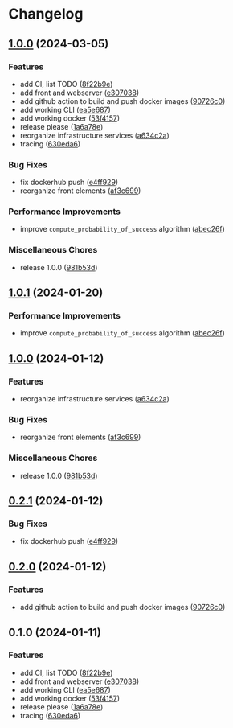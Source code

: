 # Changelog

## [1.0.0](https://github.com/Net-Mist/tell-me-the-odds/compare/v1.0.1...v1.0.0) (2024-03-05)


### Features

* add CI, list TODO ([8f22b9e](https://github.com/Net-Mist/tell-me-the-odds/commit/8f22b9eb1bdb9ed0b707d97ebfb5bdf250c4c0ca))
* add front and webserver ([e307038](https://github.com/Net-Mist/tell-me-the-odds/commit/e3070387e5e1d059437c74632bf235580d9dd52a))
* add github action to build and push docker images ([90726c0](https://github.com/Net-Mist/tell-me-the-odds/commit/90726c09341fbe6da72385b9944a5fd60316213f))
* add working CLI ([ea5e687](https://github.com/Net-Mist/tell-me-the-odds/commit/ea5e687a27aaece8c3d02e9f9fbba4600eefc56a))
* add working docker ([53f4157](https://github.com/Net-Mist/tell-me-the-odds/commit/53f415714222358b9799a45fc634d8718ac34e79))
* release please ([1a6a78e](https://github.com/Net-Mist/tell-me-the-odds/commit/1a6a78ed2b98bbd252d77f27aebb74ca22f221de))
* reorganize infrastructure services ([a634c2a](https://github.com/Net-Mist/tell-me-the-odds/commit/a634c2a4bd548c7534f21d7fe398d8749e8d3f94))
* tracing ([630eda6](https://github.com/Net-Mist/tell-me-the-odds/commit/630eda6f94262579b379767e47c04b8b624fbb9e))


### Bug Fixes

* fix dockerhub push ([e4ff929](https://github.com/Net-Mist/tell-me-the-odds/commit/e4ff9290b6d875557eafe0b9616760d20d0f9faa))
* reorganize front elements ([af3c699](https://github.com/Net-Mist/tell-me-the-odds/commit/af3c69913e46cb438ecf3fdfb5d7757f03ab3439))


### Performance Improvements

* improve `compute_probability_of_success` algorithm ([abec26f](https://github.com/Net-Mist/tell-me-the-odds/commit/abec26f759e776bce426c59ba6ddb793713968e0))


### Miscellaneous Chores

* release 1.0.0 ([981b53d](https://github.com/Net-Mist/tell-me-the-odds/commit/981b53dd954986826e5f7e28e261aa407b1565c8))

## [1.0.1](https://github.com/Net-Mist/tell-me-the-odds/compare/v1.0.0...v1.0.1) (2024-01-20)


### Performance Improvements

* improve `compute_probability_of_success` algorithm ([abec26f](https://github.com/Net-Mist/tell-me-the-odds/commit/abec26f759e776bce426c59ba6ddb793713968e0))

## [1.0.0](https://github.com/Net-Mist/tell-me-the-odds/compare/v0.2.1...v1.0.0) (2024-01-12)


### Features

* reorganize infrastructure services ([a634c2a](https://github.com/Net-Mist/tell-me-the-odds/commit/a634c2a4bd548c7534f21d7fe398d8749e8d3f94))


### Bug Fixes

* reorganize front elements ([af3c699](https://github.com/Net-Mist/tell-me-the-odds/commit/af3c69913e46cb438ecf3fdfb5d7757f03ab3439))


### Miscellaneous Chores

* release 1.0.0 ([981b53d](https://github.com/Net-Mist/tell-me-the-odds/commit/981b53dd954986826e5f7e28e261aa407b1565c8))

## [0.2.1](https://github.com/Net-Mist/tell-me-the-odds/compare/v0.2.0...v0.2.1) (2024-01-12)


### Bug Fixes

* fix dockerhub push ([e4ff929](https://github.com/Net-Mist/tell-me-the-odds/commit/e4ff9290b6d875557eafe0b9616760d20d0f9faa))

## [0.2.0](https://github.com/Net-Mist/tell-me-the-odds/compare/v0.1.0...v0.2.0) (2024-01-12)


### Features

* add github action to build and push docker images ([90726c0](https://github.com/Net-Mist/tell-me-the-odds/commit/90726c09341fbe6da72385b9944a5fd60316213f))

## 0.1.0 (2024-01-11)


### Features

* add CI, list TODO ([8f22b9e](https://github.com/Net-Mist/tell-me-the-odds/commit/8f22b9eb1bdb9ed0b707d97ebfb5bdf250c4c0ca))
* add front and webserver ([e307038](https://github.com/Net-Mist/tell-me-the-odds/commit/e3070387e5e1d059437c74632bf235580d9dd52a))
* add working CLI ([ea5e687](https://github.com/Net-Mist/tell-me-the-odds/commit/ea5e687a27aaece8c3d02e9f9fbba4600eefc56a))
* add working docker ([53f4157](https://github.com/Net-Mist/tell-me-the-odds/commit/53f415714222358b9799a45fc634d8718ac34e79))
* release please ([1a6a78e](https://github.com/Net-Mist/tell-me-the-odds/commit/1a6a78ed2b98bbd252d77f27aebb74ca22f221de))
* tracing ([630eda6](https://github.com/Net-Mist/tell-me-the-odds/commit/630eda6f94262579b379767e47c04b8b624fbb9e))
